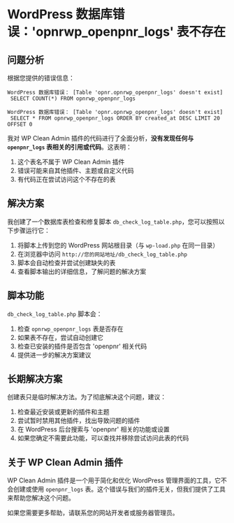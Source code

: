 # WordPress 数据库错误：'opnrwp_openpnr_logs' 表不存在

## 问题分析

根据您提供的错误信息：
```
WordPress 数据库错误： [Table 'opnr.opnrwp_openpnr_logs' doesn't exist]
 SELECT COUNT(*) FROM opnrwp_openpnr_logs

WordPress 数据库错误： [Table 'opnr.opnrwp_openpnr_logs' doesn't exist]
 SELECT * FROM opnrwp_openpnr_logs ORDER BY created_at DESC LIMIT 20 OFFSET 0
```

我对 WP Clean Admin 插件的代码进行了全面分析，**没有发现任何与 `openpnr_logs` 表相关的引用或代码**。这表明：

1. 这个表名不属于 WP Clean Admin 插件
2. 错误可能来自其他插件、主题或自定义代码
3. 有代码正在尝试访问这个不存在的表

## 解决方案

我创建了一个数据库表检查和修复脚本 `db_check_log_table.php`，您可以按照以下步骤运行它：

1. 将脚本上传到您的 WordPress 网站根目录（与 `wp-load.php` 在同一目录）
2. 在浏览器中访问 `http://您的网站地址/db_check_log_table.php`
3. 脚本会自动检查并尝试创建缺失的表
4. 查看脚本输出的详细信息，了解问题的解决方案

## 脚本功能

`db_check_log_table.php` 脚本会：

1. 检查 `opnrwp_openpnr_logs` 表是否存在
2. 如果表不存在，尝试自动创建它
3. 检查已安装的插件是否包含 'openpnr' 相关代码
4. 提供进一步的解决方案建议

## 长期解决方案

创建表只是临时解决方法。为了彻底解决这个问题，建议：

1. 检查最近安装或更新的插件和主题
2. 尝试暂时禁用其他插件，找出导致问题的插件
3. 在 WordPress 后台搜索与 'openpnr' 相关的功能或设置
4. 如果您确定不需要此功能，可以查找并移除尝试访问此表的代码

## 关于 WP Clean Admin 插件

WP Clean Admin 插件是一个用于简化和优化 WordPress 管理界面的工具，它不会创建或使用 `openpnr_logs` 表。这个错误与我们的插件无关，但我们提供了工具来帮助您解决这个问题。

如果您需要更多帮助，请联系您的网站开发者或服务器管理员。